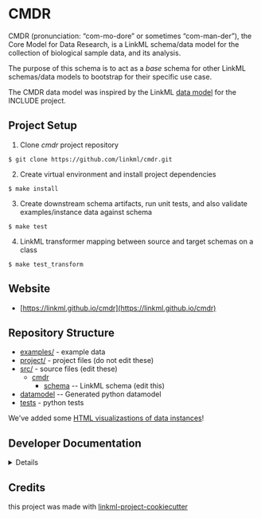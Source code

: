 # CMDR

CMDR (pronunciation: “com-mo-dore” or sometimes “com-man-der”), the Core Model for Data Research, is a LinkML schema/data model for the collection of biological sample data, and its analysis.

The purpose of this schema is to act as a *base* schema for other LinkML schemas/data models to bootstrap for their specific use case.

The CMDR data model was inspired by the LinkML [data model](https://github.com/include-dcc/include_linkml) for the INCLUDE project.

## Project Setup

1. Clone *cmdr* project repository

```
$ git clone https://github.com/linkml/cmdr.git
```

2. Create virtual environment and install project dependencies
```
$ make install
```

3. Create downstream schema artifacts, run unit tests, and also validate examples/instance data against schema
```
$ make test
```

4. LinkML transformer mapping between source and target schemas on a class
```
$ make test_transform
```

## Website

* [https://linkml.github.io/cmdr](https://linkml.github.io/cmdr)

## Repository Structure

* [examples/](examples/) - example data
* [project/](project/) - project files (do not edit these)
* [src/](src/) - source files (edit these)
    * [cmdr](src/cmdr)
        * [schema](src/cmdr/schema) -- LinkML schema (edit this)
* [datamodel](src/cmdr/datamodel) -- Generated python datamodel
* [tests](tests/) - python tests

We've added
some [HTML visualizastions of data instances](https://htmlpreview.github.io/?https://github.com/linkml/cmdr/blob/master/examples/Container-material-entities.html)!

## Developer Documentation

<details>
Use the `make` command to generate project artefacts:

- `make all`: make everything
- `make deploy`: deploys site

</details>

## Credits

this project was made with [linkml-project-cookiecutter](https://github.com/linkml/linkml-project-cookiecutter)
